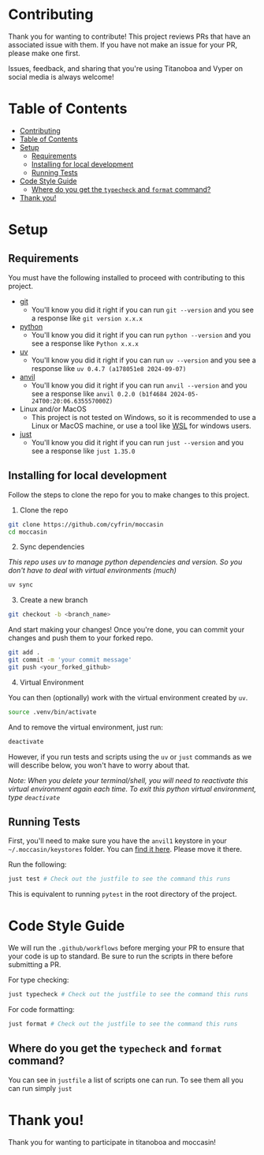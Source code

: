 # Contributing

Thank you for wanting to contribute! This project reviews PRs that have an associated issue with 
them. If you have not make an issue for your PR, please make one first. 

Issues, feedback, and sharing that you're using Titanoboa and Vyper on social media is always welcome!

# Table of Contents

- [Contributing](#contributing)
- [Table of Contents](#table-of-contents)
- [Setup](#setup)
  - [Requirements](#requirements)
  - [Installing for local development](#installing-for-local-development)
  - [Running Tests](#running-tests)
- [Code Style Guide](#code-style-guide)
  - [Where do you get the `typecheck` and `format` command?](#where-do-you-get-the-typecheck-and-format-command)
- [Thank you!](#thank-you)

# Setup

## Requirements

You must have the following installed to proceed with contributing to this project. 

- [git](https://git-scm.com/book/en/v2/Getting-Started-Installing-Git)
  - You'll know you did it right if you can run `git --version` and you see a response like `git version x.x.x`
- [python](https://www.python.org/downloads/)
  - You'll know you did it right if you can run `python --version` and you see a response like `Python x.x.x`
- [uv](https://docs.astral.sh/uv/getting-started/installation/)
  - You'll know you did it right if you can run `uv --version` and you see a response like `uv 0.4.7 (a178051e8 2024-09-07)`
- [anvil](https://book.getfoundry.sh/reference/anvil/)
  - You'll know you did it right if you can run `anvil --version` and you see a response like `anvil 0.2.0 (b1f4684 2024-05-24T00:20:06.635557000Z)`
- Linux and/or MacOS
  - This project is not tested on Windows, so it is recommended to use a Linux or MacOS machine, or use a tool like [WSL](https://learn.microsoft.com/en-us/windows/wsl/install) for windows users.
- [just](https://github.com/casey/just)
  - You'll know you did it right if you can run `just --version` and you see a response like `just 1.35.0`

## Installing for local development 

Follow the steps to clone the repo for you to make changes to this project.

1. Clone the repo

```bash
git clone https://github.com/cyfrin/moccasin
cd moccasin
```

2. Sync dependencies

*This repo uses uv to manage python dependencies and version. So you don't have to deal with virtual environments (much)*

```bash
uv sync
```

3. Create a new branch

```bash
git checkout -b <branch_name>
```

And start making your changes! Once you're done, you can commit your changes and push them to your forked repo.

```bash
git add .
git commit -m 'your commit message'
git push <your_forked_github>
```

4. Virtual Environment

You can then (optionally) work with the virtual environment created by `uv`.

```bash
source .venv/bin/activate
```

And to remove the virtual environment, just run:
```bash
deactivate
```

However, if you run tests and scripts using the `uv` or `just` commands as we will describe below, you won't have to worry about that. 

*Note: When you delete your terminal/shell, you will need to reactivate this virtual environment again each time. To exit this python virtual environment, type `deactivate`*

## Running Tests

First, you'll need to make sure you have the `anvil1` keystore in your `~/.moccasin/keystores` folder. You can [find it here](./tests/data/keystores/anvil1). Please move it there. 

Run the following:

```bash
just test # Check out the justfile to see the command this runs
```
This is equivalent to running `pytest` in the root directory of the project.

# Code Style Guide

We will run the `.github/workflows` before merging your PR to ensure that your code is up to standard. Be sure to run the scripts in there before submitting a PR.

For type checking:

```bash
just typecheck # Check out the justfile to see the command this runs
```

For code formatting: 

```bash
just format # Check out the justfile to see the command this runs
```

## Where do you get the `typecheck` and `format` command?

You can see in `justfile` a list of scripts one can run. To see them all you can run simply `just`

# Thank you!

Thank you for wanting to participate in titanoboa and moccasin!
